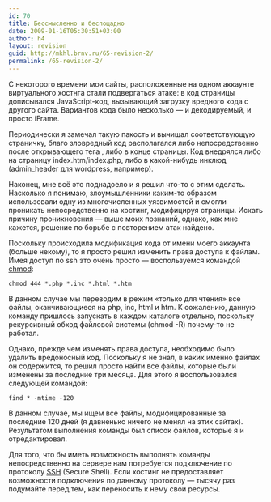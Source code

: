```yaml
---
id: 70
title: Бессмысленно и беспощадно
date: 2009-01-16T05:30:51+03:00
author: h4
layout: revision
guid: http://mkhl.brnv.ru/65-revision-2/
permalink: /65-revision-2/
---
```

С некоторого времени мои сайты, расположенные на одном аккаунте виртуального хостнга стали подвергаться атаке: в код страницы дописывался JavaScript-код, вызывающий загрузку вредного кода с другого сайта. Вариантов кода было несколько — и декодируемый, и просто iFrame.

Периодически я замечал такую пакость и вычищал соответствующую страничку, благо зловредный код располагался либо непосредственно после открывающего тега <body>, либо в конце страницы. Код внедрялся либо на страницу index.htm/index.php, либо в какой-нибудь инклюд (admin_header для wordpress, например).

Наконец, мне всё это поднадоело и я решил что-то с этим сделать. Насколько я понимаю, злоумышленники каким-то образом использовали одну из многочисленных уязвимостей и смогли проникать непосредственно на хостинг, модифицируя страницы. Искать причину проникновения — выше моих познаний, однако, как мне кажется, решение по борьбе с повторением атак найдено.

Поскольку происходила модификация кода от имени моего аккаунта (больше некому), то я просто решил изменить права доступа к файлам. Имея доступ по ssh это очень просто — воспользуемся командой [chmod](http://yandex.ru/yandsearch?text=chmod&from=fx3):

    chmod 444 *.php *.inc *.html *.htm

В данном случае мы переводим в режим «только для чтения» все файлы, оканчивающиеся на php, inc, html и htm. К сожалению, данную команду пришлось запускать в каждом каталоге отдельно, поскольку рекурсивный обход файловой системы (chmod -R) почему-то не работал.

Однако, прежде чем изменять права доступа, необходимо было удалить вредоносный код. Поскольку я не знал, в каких именно файлах он содержится, то решил просто найти все файлы, которые были изменены за последние три месяца. Для этого я воспользовался следующей командой:

    find * -mtime -120

В данном случае, мы ищем все файлы, модифицированные за последние 120 дней (я давненько ничего не менял на этих сайтах). Результатом выполнения команды был список файлов, которые я и отредактировал.

Для того, что бы иметь возможность выполнять команды непосредственно на сервере нам потребуется подключение по протоколу [SSH](http://ru.wikipedia.org/wiki/SSH) (Secure Shell). Если хостинг не предоставляет возможности подключения по данному протоколу — тысячу раз подумайте перед тем, как переносить к нему свои ресурсы.